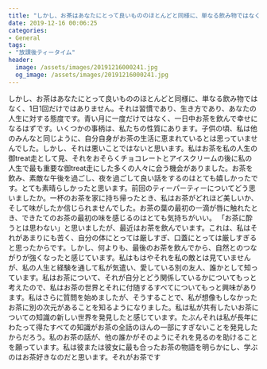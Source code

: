 ```yaml
---
title: "しかし、お茶はあなたにとって良いもののほとんどと同様に、単なる飲み物ではなく、1日1回だけではありません。"
date: 2019-12-16 00:06:25
categories:
- General
tags:
- "放課後ティータイム"
header:
  image: /assets/images/20191216000241.jpg
  og_image: /assets/images/20191216000241.jpg
---
```


しかし、お茶はあなたにとって良いもののほとんどと同様に、単なる飲み物ではなく、1日1回だけではありません。それは習慣であり、生き方であり、あなたの人生に対する態度です。青い月に一度だけではなく、一日中お茶を飲んで幸せになるはずです。いくつかの事柄は、私たちの性質にあります。子供の頃、私は他のみんなと同じように、自分自身がお茶の生活に恵まれているとは思っていませんでした。しかし、それは悪いことではないと思います。私はお茶を私の人生の御treat走として見、それをおそらくチョコレートとアイスクリームの後に私の人生で最も重要な御treat走にした多くの人々に会う機会がありました。お茶を飲み、素敵な午後を過ごし、夜を過ごして良い話をするのはとても嬉しかったです。とても素晴らしかったと思います。前回のティーパーティーについてどう思いましたか。一杯のお茶を家に持ち帰ったとき、私はお茶がどれほど美しいか、そして味がしたか信じられませんでした。お茶の葉の最初の一滴が唇に触れたとき、できたてのお茶の最初の味を感じるのはとても気持ちがいい。 「お茶に酔うとは思わない」と思いましたが、最近はお茶を飲んでいます。これは、私はそれがあまりにも苦く、自分の体にとっては厳しすぎ、口蓋にとっては厳しすぎると思ったからです。しかし、何よりも、最後のお茶を飲んでから、自然とのつながりが強くなったと感じています。私はもはやそれを私の敵とは見ていませんが、私の人生と経験を通して私が気遣い、愛している別の友人、誰かとして知っています。私はお茶について、それが自分とどう関係しているかについてもっと考えたので、私はお茶の世界とそれに付随するすべてについてもっと興味があります。私はさらに質問を始めましたが、そうすることで、私が想像もしなかったお茶に別の次元があることを知るようになりました。私は私が共有したいお茶についての知識の新しい世界を発見したと感じています。たぶんそれは私が長年にわたって得たすべての知識がお茶の全話のほんの一部にすぎないことを発見したからだろう。私のお茶の話が、他の誰かがそのようにそれを見るのを助けることを願っています。私は彼または彼女に最も合ったお茶の物語を明らかにし、学ぶのはお茶好きなのだと思います。それがお茶です
